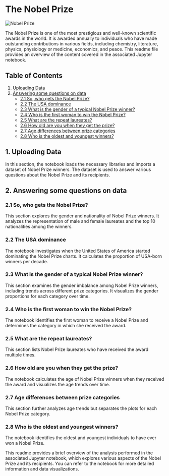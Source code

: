 # The Nobel Prize

![Nobel Prize](<img style="float: left;margin:5px 20px 5px 1px; max-width:250px" src="https://th.bing.com/th/id/R.ab62a4d2c929715e9ea9fda61eaa88ec?rik=Io2KIS1lodctDQ&riu=http%3a%2f%2fi.huffpost.com%2fgen%2f2131888%2fimages%2fo-NOBEL-PRIZE-MEDAL-facebook.jpg&ehk=yJcpfMe25mYmReUmaKcqZ74tRZramvRU4hPye4k3gOE%3d&risl=&pid=ImgRaw&r=0">)

The Nobel Prize is one of the most prestigious and well-known scientific awards in the world. It is awarded annually to individuals who have made outstanding contributions in various fields, including chemistry, literature, physics, physiology or medicine, economics, and peace. This readme file provides an overview of the content covered in the associated Jupyter notebook.

## Table of Contents

1. [Uploading Data](#1-uploading-data)
2. [Answering some questions on data](#2-answering-some-questions-on-data)
    - [2.1 So, who gets the Nobel Prize?](#2.1-so-who-gets-the-nobel-prize)
    - [2.2 The USA dominance](#2.2-the-usa-dominance)
    - [2.3 What is the gender of a typical Nobel Prize winner?](#2.3-what-is-the-gender-of-a-typical-nobel-prize-winner)
    - [2.4 Who is the first woman to win the Nobel Prize?](#2.4-who-is-the-first-woman-to-win-the-nobel-prize)
    - [2.5 What are the repeat laureates?](#2.5-what-are-the-repeat-laureates)
    - [2.6 How old are you when they get the prize?](#2.6-how-old-are-you-when-they-get-the-prize)
    - [2.7 Age differences between prize categories](#2.7-age-differences-between-prize-categories)
    - [2.8 Who is the oldest and youngest winners?](#2.8-who-is-the-oldest-and-youngest-winners)

## 1. Uploading Data

In this section, the notebook loads the necessary libraries and imports a dataset of Nobel Prize winners. The dataset is used to answer various questions about the Nobel Prize and its recipients.

## 2. Answering some questions on data

### 2.1 So, who gets the Nobel Prize?

This section explores the gender and nationality of Nobel Prize winners. It analyzes the representation of male and female laureates and the top 10 nationalities among the winners.

### 2.2 The USA dominance

The notebook investigates when the United States of America started dominating the Nobel Prize charts. It calculates the proportion of USA-born winners per decade.

### 2.3 What is the gender of a typical Nobel Prize winner?

This section examines the gender imbalance among Nobel Prize winners, including trends across different prize categories. It visualizes the gender proportions for each category over time.

### 2.4 Who is the first woman to win the Nobel Prize?

The notebook identifies the first woman to receive a Nobel Prize and determines the category in which she received the award.

### 2.5 What are the repeat laureates?

This section lists Nobel Prize laureates who have received the award multiple times.

### 2.6 How old are you when they get the prize?

The notebook calculates the age of Nobel Prize winners when they received the award and visualizes the age trends over time.

### 2.7 Age differences between prize categories

This section further analyzes age trends but separates the plots for each Nobel Prize category.

### 2.8 Who is the oldest and youngest winners?

The notebook identifies the oldest and youngest individuals to have ever won a Nobel Prize.

This readme provides a brief overview of the analysis performed in the associated Jupyter notebook, which explores various aspects of the Nobel Prize and its recipients. You can refer to the notebook for more detailed information and data visualizations.
